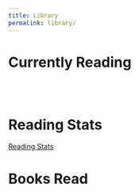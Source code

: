 ```yaml
---
title: Library
permalink: library/
---
```


<style type="text/css" media="screen">
    .gr_grid_book_container {
        float: left;
        width: 39px;
        height: 60px;
        padding: 0px 0px;
        overflow: hidden;
    }
</style>

# Currently Reading

<script src="https://www.goodreads.com/review/grid_widget/4561956.Currently%20Reading:%20?cover_size=medium&amp;hide_link=true&amp;hide_title=true&amp;num_books=10&amp;order=a&amp;shelf=currently-reading&amp;sort=date_added&amp;widget_id=1323751984" type="text/javascript" charset="utf-8"></script>

<br/>
<br/>

# Reading Stats

[Reading Stats](https://www.goodreads.com/review/stats/4561956)

# Books Read

<script src="https://www.goodreads.com/review/grid_widget/4561956.Richard's%20bookshelf:%20read?cover_size=small&amp;hide_link=true&amp;hide_title=true&amp;num_books=2000&amp;order=a&amp;shelf=read&amp;sort=date_read&amp;order=d&amp;widget_id=1323750220" type="text/javascript" charset="utf-8"></script>
